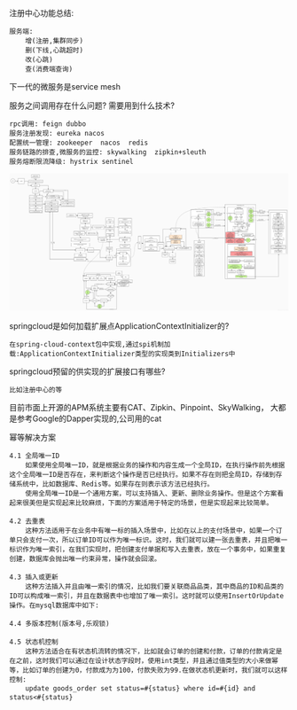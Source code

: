 注册中心功能总结:

    服务端:
        增(注册,集群同步)
        删(下线,心跳超时)
        改(心跳)
        查(消费端查询)
    
    

下一代的微服务是service mesh

服务之间调用存在什么问题? 需要用到什么技术?

    rpc调用: feign dubbo
    服务注册发现: eureka nacos
    配置统一管理: zookeeper  nacos  redis
    服务链路的排查,微服务的监控: skywalking  zipkin+sleuth
    服务熔断限流降级: hystrix sentinel


![springcloud流程图](img/1301657768238_.pic_hd.jpg)



springcloud是如何加载扩展点ApplicationContextInitializer的?
    
    在spring-cloud-context包中实现,通过spi机制加载:ApplicationContextInitializer类型的实现类到Initializers中


springcloud预留的供实现的扩展接口有哪些?

    比如注册中心的等


目前市面上开源的APM系统主要有CAT、Zipkin、Pinpoint、SkyWalking，
大都是参考Google的Dapper实现的,公司用的cat


幂等解决方案

    4.1 全局唯一ID
        如果使用全局唯一ID，就是根据业务的操作和内容生成一个全局ID，在执行操作前先根据这个全局唯一ID是否存在，来判断这个操作是否已经执行。如果不存在则把全局ID，存储到存储系统中，比如数据库、Redis等。如果存在则表示该方法已经执行。
        使用全局唯一ID是一个通用方案，可以支持插入、更新、删除业务操作。但是这个方案看起来很美但是实现起来比较麻烦，下面的方案适用于特定的场景，但是实现起来比较简单。
    
    4.2 去重表
        这种方法适用于在业务中有唯一标的插入场景中，比如在以上的支付场景中，如果一个订单只会支付一次，所以订单ID可以作为唯一标识。这时，我们就可以建一张去重表，并且把唯一标识作为唯一索引，在我们实现时，把创建支付单据和写入去重表，放在一个事务中，如果重复创建，数据库会抛出唯一约束异常，操作就会回滚。
    
    4.3 插入或更新
        这种方法插入并且由唯一索引的情况，比如我们要关联商品品类，其中商品的ID和品类的ID可以构成唯一索引，并且在数据表中也增加了唯一索引。这时就可以使用InsertOrUpdate操作。在mysql数据库中如下:

    4.4 多版本控制(版本号,乐观锁)
    
    4.5 状态机控制
        这种方法适合在有状态机流转的情况下，比如就会订单的创建和付款，订单的付款肯定是在之前，这时我们可以通过在设计状态字段时，使用int类型，并且通过值类型的大小来做幂等，比如订单的创建为0，付款成为为100，付款失败为99.在做状态机更新时，我们就可以这样控制:
        update goods_order set status=#{status} where id=#{id} and status<#{status}
        






















    